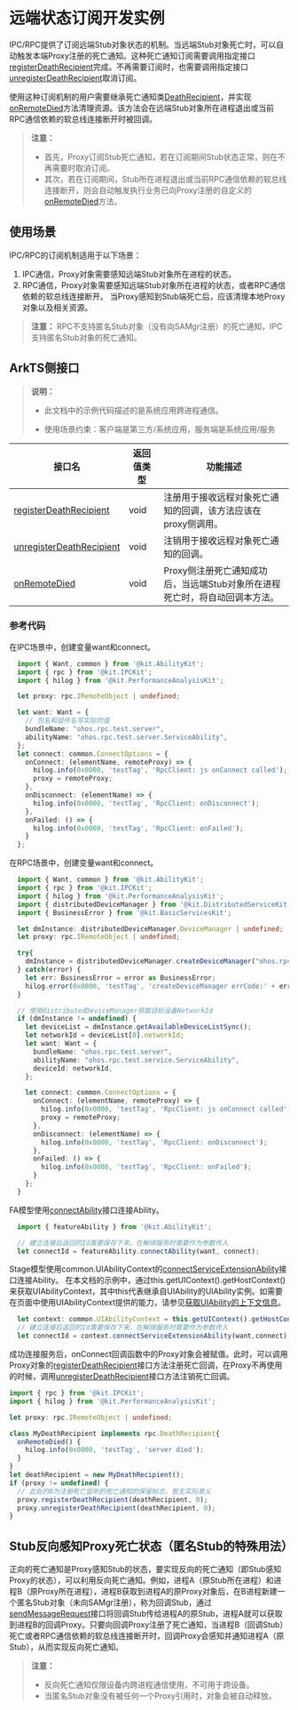 # 远端状态订阅开发实例
<!--Kit: IPC Kit-->
<!--Subsystem: Communication-->
<!--Owner: @xdx19211@luodonghui0157-->
<!--Designer: @zhaopeng_gitee-->
<!--Tester: @maxiaorong-->
<!--Adviser: @zhang_yixin13-->

IPC/RPC提供了订阅远端Stub对象状态的机制。当远端Stub对象死亡时，可以自动触发本端Proxy注册的死亡通知。这种死亡通知订阅需要调用指定接口[registerDeathRecipient](../reference/apis-ipc-kit/js-apis-rpc.md#registerdeathrecipient9-1)完成。不再需要订阅时，也需要调用指定接口[unregisterDeathRecipient](../reference/apis-ipc-kit/js-apis-rpc.md#unregisterdeathrecipient9-1)取消订阅。

使用这种订阅机制的用户需要继承死亡通知类[DeathRecipient](../reference/apis-ipc-kit/js-apis-rpc.md#deathrecipient)，并实现[onRemoteDied](../reference/apis-ipc-kit/js-apis-rpc.md#onremotedied)方法清理资源。该方法会在远端Stub对象所在进程退出或当前RPC通信依赖的软总线连接断开时被回调。

> **注意：**
> - 首先，Proxy订阅Stub死亡通知，若在订阅期间Stub状态正常，则在不再需要时取消订阅。 
> - 其次，若在订阅期间，Stub所在进程退出或当前RPC通信依赖的软总线连接断开，则会自动触发执行业务已向Proxy注册的自定义的[onRemoteDied](../reference/apis-ipc-kit/js-apis-rpc.md#onremotedied)方法。

## 使用场景

IPC/RPC的订阅机制适用于以下场景：</br>
1. IPC通信，Proxy对象需要感知远端Stub对象所在进程的状态。
2. RPC通信，Proxy对象需要感知远端Stub对象所在进程的状态，或者RPC通信依赖的软总线连接断开。
当Proxy感知到Stub端死亡后，应该清理本地Proxy对象以及相关资源。
> **注意：** RPC不支持匿名Stub对象（没有向SAMgr注册）的死亡通知，IPC支持匿名Stub对象的死亡通知。

## ArkTS侧接口

> **说明：**
>
> - 此文档中的示例代码描述的是系统应用跨进程通信。
>
> - 使用场景约束：客户端是第三方/系统应用，服务端是系统应用/服务

| 接口名                                                       | 返回值类型 | 功能描述                                                     |
| ------------------------------------------------------------ | ---------- | ------------------------------------------------------------ |
| [registerDeathRecipient](../reference/apis-ipc-kit/js-apis-rpc.md#registerdeathrecipient9-1) | void       | 注册用于接收远程对象死亡通知的回调，该方法应该在proxy侧调用。 |
| [unregisterDeathRecipient](../reference/apis-ipc-kit/js-apis-rpc.md#unregisterdeathrecipient9-1) | void       | 注销用于接收远程对象死亡通知的回调。                         |
| [onRemoteDied](../reference/apis-ipc-kit/js-apis-rpc.md#onremotedied) | void       | Proxy侧注册死亡通知成功后，当远端Stub对象所在进程死亡时，将自动回调本方法。 |

### 参考代码

  在IPC场景中，创建变量want和connect。
  ```ts
    import { Want, common } from '@kit.AbilityKit';
    import { rpc } from '@kit.IPCKit';
    import { hilog } from '@kit.PerformanceAnalysisKit';

    let proxy: rpc.IRemoteObject | undefined;

    let want: Want = {
      // 包名和组件名写实际的值
      bundleName: "ohos.rpc.test.server",
      abilityName: "ohos.rpc.test.server.ServiceAbility",
    };
    let connect: common.ConnectOptions = {
      onConnect: (elementName, remoteProxy) => {
        hilog.info(0x0000, 'testTag', 'RpcClient: js onConnect called');
        proxy = remoteProxy;
      },
      onDisconnect: (elementName) => {
        hilog.info(0x0000, 'testTag', 'RpcClient: onDisconnect');
      },
      onFailed: () => {
        hilog.info(0x0000, 'testTag', 'RpcClient: onFailed');
      }
    };
  ```

  在RPC场景中，创建变量want和connect。
  ```ts 
    import { Want, common } from '@kit.AbilityKit';
    import { rpc } from '@kit.IPCKit';
    import { hilog } from '@kit.PerformanceAnalysisKit';
    import { distributedDeviceManager } from '@kit.DistributedServiceKit';
    import { BusinessError } from '@kit.BasicServicesKit';

    let dmInstance: distributedDeviceManager.DeviceManager | undefined;
    let proxy: rpc.IRemoteObject | undefined;

    try{
      dmInstance = distributedDeviceManager.createDeviceManager("ohos.rpc.test");
    } catch(error) {
      let err: BusinessError = error as BusinessError;
      hilog.error(0x0000, 'testTag', 'createDeviceManager errCode:' + err.code + ', errMessage:' + err.message);
    }

    // 使用distributedDeviceManager获取目标设备NetworkId
    if (dmInstance != undefined) {
      let deviceList = dmInstance.getAvailableDeviceListSync();
      let networkId = deviceList[0].networkId;
      let want: Want = {
        bundleName: "ohos.rpc.test.server",
        abilityName: "ohos.rpc.test.service.ServiceAbility",
        deviceId: networkId,
      };

      let connect: common.ConnectOptions = {
        onConnect: (elementName, remoteProxy) => {
          hilog.info(0x0000, 'testTag', 'RpcClient: js onConnect called');
          proxy = remoteProxy;
        },
        onDisconnect: (elementName) => {
          hilog.info(0x0000, 'testTag', 'RpcClient: onDisconnect');
        },
        onFailed: () => {
          hilog.info(0x0000, 'testTag', 'RpcClient: onFailed');
        }
      };
    }
  ```

  FA模型使用[connectAbility](../reference/apis-ability-kit/js-apis-ability-featureAbility.md#featureabilityconnectability7)接口连接Ability。

  <!--code_no_check_fa-->
  ```ts
    import { featureAbility } from '@kit.AbilityKit';

    // 建立连接后返回的Id需要保存下来，在解绑服务时需要作为参数传入
    let connectId = featureAbility.connectAbility(want, connect);
  ```

  Stage模型使用common.UIAbilityContext的[connectServiceExtensionAbility](../reference/apis-ability-kit/js-apis-inner-application-uiAbilityContext.md#connectserviceextensionability)接口连接Ability。
  在本文档的示例中，通过this.getUIContext().getHostContext()来获取UIAbilityContext，其中this代表继承自UIAbility的UIAbility实例。如需要在页面中使用UIAbilityContext提供的能力，请参见[获取UIAbility的上下文信息](../application-models/uiability-usage.md#获取uiability的上下文信息)。

  <!--code_no_check-->
  ```ts
    let context: common.UIAbilityContext = this.getUIContext().getHostContext(); // UIAbilityContext
    // 建立连接后返回的Id需要保存下来，在解绑服务时需要作为参数传入
    let connectId = context.connectServiceExtensionAbility(want,connect);
   ```

  成功连接服务后，onConnect回调函数中的Proxy对象会被赋值。此时，可以调用Proxy对象的[registerDeathRecipient](../reference/apis-ipc-kit/js-apis-rpc.md#registerdeathrecipient9-1)接口方法注册死亡回调，在Proxy不再使用的时候，调用[unregisterDeathRecipient](../reference/apis-ipc-kit/js-apis-rpc.md#unregisterdeathrecipient9-1)接口方法注销死亡回调。

  ```ts
  import { rpc } from '@kit.IPCKit';
  import { hilog } from '@kit.PerformanceAnalysisKit';

  let proxy: rpc.IRemoteObject | undefined;

  class MyDeathRecipient implements rpc.DeathRecipient{
    onRemoteDied() {
      hilog.info(0x0000, 'testTag', 'server died');
    }
  }
  let deathRecipient = new MyDeathRecipient();
  if (proxy != undefined) {
    // 此处的0为注册死亡监听的死亡通知的保留标志，暂无实际意义
    proxy.registerDeathRecipient(deathRecipient, 0);
    proxy.unregisterDeathRecipient(deathRecipient, 0);
  }
  ```

## Stub反向感知Proxy死亡状态（匿名Stub的特殊用法）

正向的死亡通知是Proxy感知Stub的状态，要实现反向的死亡通知（即Stub感知Proxy的状态），可以利用反向死亡通知。例如，进程A（原Stub所在进程）和进程B（原Proxy所在进程），进程B获取到进程A的原Proxy对象后，在B进程新建一个匿名Stub对象（未向SAMgr注册），称为回调Stub，通过[sendMessageRequest](../reference/apis-ipc-kit/js-apis-rpc.md#sendmessagerequest9-2)接口将回调Stub传给进程A的原Stub，进程A就可以获取到进程B的回调Proxy。只要向回调Proxy注册了死亡通知，当进程B（回调Stub）死亡或者RPC通信依赖的软总线连接断开时，回调Proxy会感知并通知进程A（原Stub），从而实现反向死亡通知。

> **注意：**
> - 反向死亡通知仅限设备内跨进程通信使用，不可用于跨设备。
> - 当匿名Stub对象没有被任何一个Proxy引用时，对象会被自动释放。
